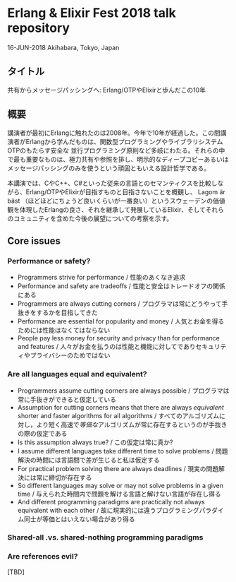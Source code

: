 # Erlang & Elixir Fest 2018 talk repository

16-JUN-2018 Akihabara, Tokyo, Japan

## タイトル

共有からメッセージパッシングへ: Erlang/OTPやElixirと歩んだこの10年

## 概要

講演者が最初にErlangに触れたのは2008年。今年で10年が経過した。この間講演者がErlangから学んだものは、関数型プログラミングやライブラリシステムOTPのもたらす安全な
並行プログラミング原則など多岐にわたる。それらの中で最も重要なものは、極力共有や参照を排し、明示的なディープコピーあるいはメッセージパッシングのみを使うという頑固ともいえる設計哲学である。

本講演では、CやC++、C#といった従来の言語とのセマンティクスを比較しながら、Erlang/OTPやElixirが目指すものと目指さないことを概観し、 Lagom är bäst （ほどほどにちょうど良いくらいが一番良い）というスウェーデンの価値観を体現したErlangの良さ、それを継承して発展しているElixir、そしてそれらのコミュニティを含めた今後の展望についての考察を示す。

## Core issues

### Performance or safety?

* Programmers strive for performance / 性能のあくなき追求
* Performance and safety are tradeoffs / 性能と安全はトレードオフの関係にある
* Programmers are always cutting corners / プログラマは常にどうやって手抜きをするかを目指してきた
* Performance are essential for popularity and money / 人気とお金を得るためには性能はなくてはならない
* People pay less money for security and privacy than for performance and features / 人々がお金を払うのは性能と機能に対してでありセキュリティやプライバシーのためではない

### Are all languages equal and equivalent?

* Programmers assume cutting corners are always possible / プログラマは常に手抜きができると仮定している
* Assumption for cutting corners means that there are always *equivalent* shorter and faster algorithms for all algorithms / すべてのアルゴリズムに対し，より短く高速で*等価な*アルゴリズムが常に存在するというのが手抜きの際の仮定である
* Is this assumption always true? / この仮定は常に真か?
* I assume different languages take different time to solve problems / 問題解決の時間には言語間で差が生じると私は仮定する
* For practical problem solving there are always deadlines / 現実の問題解決には常に締切が存在する
* So different languages may solve or may not solve problems in a given time / 与えられた時間内で問題を解ける言語と解けない言語が存在し得る
* And different programming paradigms are practically not always equivalent with each other / 故に現実的には違うプログラミングパラダイム同士が等価とはいえない場合があり得る

### Shared-all .vs. shared-nothing programming paradigms

### Are references evil?

[TBD]

